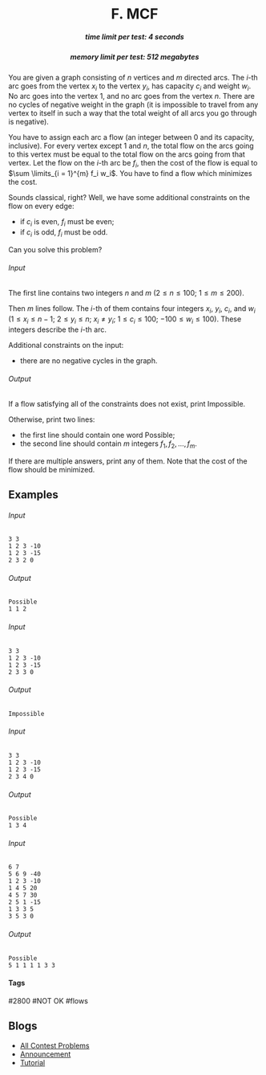 <h1 style='text-align: center;'> F. MCF</h1>

<h5 style='text-align: center;'>time limit per test: 4 seconds</h5>
<h5 style='text-align: center;'>memory limit per test: 512 megabytes</h5>

You are given a graph consisting of $n$ vertices and $m$ directed arcs. The $i$-th arc goes from the vertex $x_i$ to the vertex $y_i$, has capacity $c_i$ and weight $w_i$. No arc goes into the vertex $1$, and no arc goes from the vertex $n$. There are no cycles of negative weight in the graph (it is impossible to travel from any vertex to itself in such a way that the total weight of all arcs you go through is negative).

You have to assign each arc a flow (an integer between $0$ and its capacity, inclusive). For every vertex except $1$ and $n$, the total flow on the arcs going to this vertex must be equal to the total flow on the arcs going from that vertex. Let the flow on the $i$-th arc be $f_i$, then the cost of the flow is equal to $\sum \limits_{i = 1}^{m} f_i w_i$. You have to find a flow which minimizes the cost.

Sounds classical, right? Well, we have some additional constraints on the flow on every edge:

* if $c_i$ is even, $f_i$ must be even;
* if $c_i$ is odd, $f_i$ must be odd.

Can you solve this problem?

###### Input

The first line contains two integers $n$ and $m$ ($2 \le n \le 100$; $1 \le m \le 200$).

Then $m$ lines follow. The $i$-th of them contains four integers $x_i$, $y_i$, $c_i$, and $w_i$ ($1 \le x_i \le n - 1$; $2 \le y_i \le n$; $x_i \ne y_i$; $1 \le c_i \le 100$; $-100 \le w_i \le 100$). These integers describe the $i$-th arc.

Additional constraints on the input:

* there are no negative cycles in the graph.
###### Output

If a flow satisfying all of the constraints does not exist, print Impossible.

Otherwise, print two lines:

* the first line should contain one word Possible;
* the second line should contain $m$ integers $f_1, f_2, \dots, f_m$.

If there are multiple answers, print any of them. Note that the cost of the flow should be minimized.

## Examples

###### Input


```text
3 3
1 2 3 -10
1 2 3 -15
2 3 2 0
```
###### Output


```text
Possible
1 1 2
```
###### Input


```text
3 3
1 2 3 -10
1 2 3 -15
2 3 3 0
```
###### Output


```text
Impossible
```
###### Input


```text
3 3
1 2 3 -10
1 2 3 -15
2 3 4 0
```
###### Output


```text
Possible
1 3 4
```
###### Input


```text
6 7
5 6 9 -40
1 2 3 -10
1 4 5 20
4 5 7 30
2 5 1 -15
1 3 3 5
3 5 3 0
```
###### Output


```text
Possible
5 1 1 1 1 3 3
```


#### Tags 

#2800 #NOT OK #flows 

## Blogs
- [All Contest Problems](../Educational_Codeforces_Round_139_(Rated_for_Div._2).md)
- [Announcement](../blogs/Announcement.md)
- [Tutorial](../blogs/Tutorial.md)
